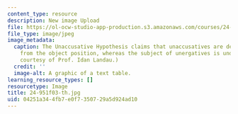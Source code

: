 ```yaml
---
content_type: resource
description: New image Upload
file: https://ol-ocw-studio-app-production.s3.amazonaws.com/courses/24-951-introduction-to-syntax-fall-2003/04251a344fb7e0f7350729a5d924ad10_24-951f03-th.jpg
file_type: image/jpeg
image_metadata:
  caption: The Unaccusative Hypothesis claims that unaccusatives are derived by NP-movement
    from the object position, whereas the subject of unergatives is underived. (Image
    courtesy of Prof. Idan Landau.)
  credit: ''
  image-alt: A graphic of a text table.
learning_resource_types: []
resourcetype: Image
title: 24-951f03-th.jpg
uid: 04251a34-4fb7-e0f7-3507-29a5d924ad10
---
```

